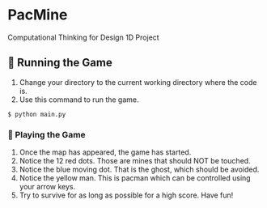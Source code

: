 # PacMine
Computational Thinking for Design 1D Project

## 🚀 Running the Game
1. Change your directory to the current working directory where the code is.
2. Use this command to run the game.
```
$ python main.py
```

### 🚀 Playing the Game
1. Once the map has appeared, the game has started.
2. Notice the 12 red dots. Those are mines that should NOT be touched.
3. Notice the blue moving dot. That is the ghost, which should be avoided.
4. Notice the yellow man. This is pacman which can be controlled using your arrow keys.
5. Try to survive for as long as possible for a high score. Have fun!
